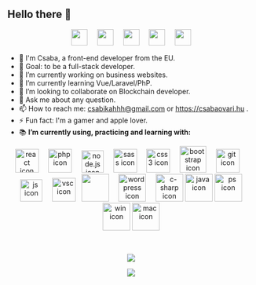 ## Hello there 👋
<p align="center">
<img src="https://emojis.slackmojis.com/emojis/images/1520808873/3643/cool-doge.gif?1520808873" width="33"  /> 
&nbsp;   &nbsp; 
<img src="https://emojis.slackmojis.com/emojis/images/1547582922/5197/party_blob.gif?1547582922" width="33" /> 
&nbsp;   &nbsp; 
<img src="https://emojis.slackmojis.com/emojis/images/1450451598/168/doge2.png?1450451598" width="33" /> 
&nbsp;   &nbsp; 
<img src="https://emojis.slackmojis.com/emojis/images/1485555744/1681/bitcoin.png?1485555744" width="33" /> 
 &nbsp;   &nbsp;
<img src="https://emojis.slackmojis.com/emojis/images/1575297777/7233/baby-yoda.png?1575297777" width="33" />

 </p>


- 🤠 I'm Csaba, a front-end developer from the EU.
- 🏁 Goal: to be a full-stack developer.
- 🔭 I’m currently working on business websites.
- 🌱 I’m currently learning Vue/Laravel/PhP.
- 👯 I’m looking to collaborate on Blockchain developer.
- 💬 Ask me about any question.
- 📫 How to reach me: csabikahhh@gmail.com or https://csabaovari.hu .
- ⚡ Fun fact: I'm a gamer and apple lover.
- 📚 **I’m currently using, practicing and learning with:** <br />

<p align="center">
<img src="https://img.icons8.com/officel/48/000000/react.png" alt="react icon" width="48"/> &nbsp; &nbsp;
<img src="https://img.icons8.com/nolan/64/php.png" alt="php icon" width="48"/> &nbsp;   &nbsp;   
<img src="https://nodejs.org/static/images/logo-hexagon.png" alt="node.js icon" width="45"/> &nbsp;   &nbsp;   
<img src="https://cdn3.iconfinder.com/data/icons/logos-and-brands-adobe/512/288_Sass-512.png" alt="sass icon" width="48"/> &nbsp;   &nbsp;   
<img src="https://image.flaticon.com/icons/png/512/732/732190.png" alt="css3 icon" width="48"/> &nbsp;   &nbsp;   
<img src="https://sdtimes.com/wp-content/uploads/2018/01/bootstrap-stack-490x412.png" alt="bootstrap icon" width="54"/> &nbsp;   &nbsp;  
<img src="https://msysgit.github.io/img/gwindows_logo.png" alt="git icon" width="48"/> &nbsp;   &nbsp;   
<img src="https://www.icone-png.com/png/52/52497.png" alt="js icon" width="45"/> &nbsp;   &nbsp;  
<img src="https://dl2.macupdate.com/images/icons256/54025.png?d=1488487262" alt="vsc icon" width="48"/> &nbsp;  
<img src="https://img.icons8.com/color/48/000000/vue-js.png" width="56" /> &nbsp;   &nbsp;  
<img src="https://img.icons8.com/color/48/000000/wordpress.png"  alt="wordpress icon" width="56"/> &nbsp;   &nbsp; 
<img src="https://img.icons8.com/color/48/000000/c-sharp-logo.png"  alt="c-sharp icon" width="56"/> 
<img src="https://img.icons8.com/color/48/000000/java-coffee-cup-logo.png" width="56"  alt="java icon"/> 
<img src="https://img.icons8.com/fluent/48/000000/adobe-photoshop.png" width="56" alt="ps icon" /> 
<img src="https://img.icons8.com/color/48/000000/windows-10.png" width="56" alt="win icon" /> 
<img src="https://img.icons8.com/color/48/000000/mac-os-logo.png" width="56" alt="mac icon" />
</p>

<br/>

<p align="center">
 <a href="https://github.com/anuraghazra/github-readme-stats" target="blank" onclick="return ! window.open(https://github.com/anuraghazra/github-readme-stats);">
  <img align="center" src="https://github-readme-stats.vercel.app/api?username=csabikahhh&count_private=true&show_icons=true&theme=calm&hide=stars" />
 </a>
</p>
  
 <p align="center">
<a href="https://github.com/anuraghazra/github-readme-stats" target="blank" onclick="return ! window.open(https://github.com/anuraghazra/github-readme-stats);">
  <img align="center" src="https://github-readme-stats.vercel.app/api/top-langs/?username=csabikahhh&layout=compact&hide=html" />
</a>
  </p>
 

